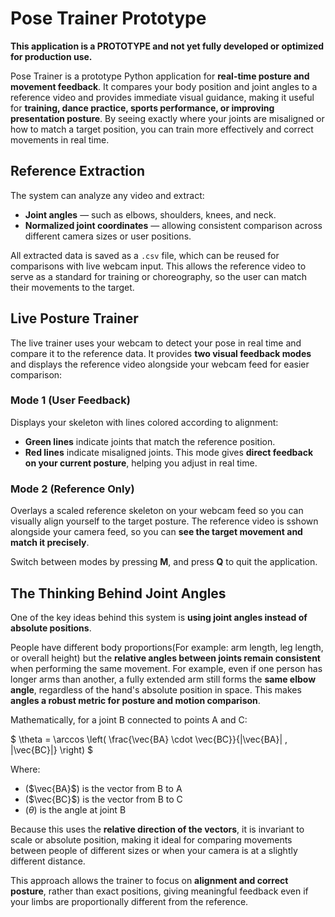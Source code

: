 # Pose Trainer Prototype

**This application is a PROTOTYPE and not yet fully developed or optimized for production use.**

Pose Trainer is a prototype Python application for **real-time posture and movement feedback**.
It compares your body position and joint angles to a reference video and provides immediate visual guidance, making it useful for **training, dance practice, sports performance, or improving presentation posture**. By seeing exactly where your joints are misaligned or how to match a target position, you can train more effectively and correct movements in real time.

## Reference Extraction

The system can analyze any video and extract:

* **Joint angles** — such as elbows, shoulders, knees, and neck.
* **Normalized joint coordinates** — allowing consistent comparison across different camera sizes or user positions.

All extracted data is saved as a `.csv` file, which can be reused for comparisons with live webcam input. This allows the reference video to serve as a standard for training or choreography, so the user can match their movements to the target.

## Live Posture Trainer

The live trainer uses your webcam to detect your pose in real time and compare it to the reference data. It provides **two visual feedback modes** and displays the reference video alongside your webcam feed for easier comparison:

### Mode 1 (User Feedback)
  Displays your skeleton with lines colored according to alignment:

  * **Green lines** indicate joints that match the reference position.
  * **Red lines** indicate misaligned joints.
    This mode gives **direct feedback on your current posture**, helping you adjust in real time.

### Mode 2 (Reference Only)
  Overlays a scaled reference skeleton on your webcam feed so you can visually align yourself to the target posture.
  The reference video is sshown alongside your camera feed, so you can **see the target movement and match it precisely**.

Switch between modes by pressing **M**, and press **Q** to quit the application.

## The Thinking Behind Joint Angles

One of the key ideas behind this system is **using joint angles instead of absolute positions**.

People have different body proportions(For example: arm length, leg length, or overall height) but the **relative angles between joints remain consistent** when performing the same movement. For example, even if one person has longer arms than another, a fully extended arm still forms the **same elbow angle**, regardless of the hand's absolute position in space. This makes **angles a robust metric for posture and motion comparison**.

Mathematically, for a joint B connected to points A and C:

$
\theta = \arccos \left( \frac{\vec{BA} \cdot \vec{BC}}{|\vec{BA}| , |\vec{BC}|} \right)
$

Where:

* ($\vec{BA}$) is the vector from B to A
* ($\vec{BC}$) is the vector from B to C
* ($\theta$) is the angle at joint B

Because this uses the **relative direction of the vectors**, it is invariant to scale or absolute position, making it ideal for comparing movements between people of different sizes or when your camera is at a slightly different distance.

This approach allows the trainer to focus on **alignment and correct posture**, rather than exact positions, giving meaningful feedback even if your limbs are proportionally different from the reference.
